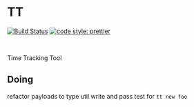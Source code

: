 # TT

<p>
  <a href="https://travis-ci.org/Thomazella/tt"><img src="https://img.shields.io/travis/Thomazella/tt/master.svg?style=flat-square" alt="Build Status" /></a>
  <a href="https://github.com/prettier/prettier">
    <img alt="code style: prettier" src="https://img.shields.io/badge/code_style-prettier-ff69b4.svg?style=flat-square">
  </a>
</p>
<br/>

Time Tracking Tool

## Doing

refactor payloads to type util
write and pass test for `tt new foo`
